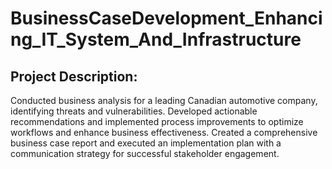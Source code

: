 # BusinessCaseDevelopment_Enhancing_IT_System_And_Infrastructure

## Project Description: 

Conducted business analysis for a leading Canadian automotive company, identifying threats and vulnerabilities. Developed actionable recommendations and implemented process improvements to optimize workflows and enhance business effectiveness. Created a comprehensive business case report and executed an implementation plan with a communication strategy for successful stakeholder engagement.
